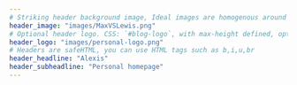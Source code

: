 ```yaml
---
# Striking header background image, Ideal images are homogenous around the centre and contrasting to the text. Non-ideal images can use `title_guard`
header_image: "images/MaxVSLewis.png"
# Optional header logo. CSS: `#blog-logo`, with max-height defined, optimize to prevent scaling
header_logo: "images/personal-logo.png"
# Headers are safeHTML, you can use HTML tags such as b,i,u,br
header_headline: "Alexis"
header_subheadline: "Personal homepage"
---
```

